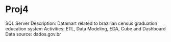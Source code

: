 # Proj4
SQL Server
Description: Datamart related to brazilian census graduation education system
Activities: ETL, Data Modeling, EDA, Cube and Dashboard
Data source: dados.gov.br
